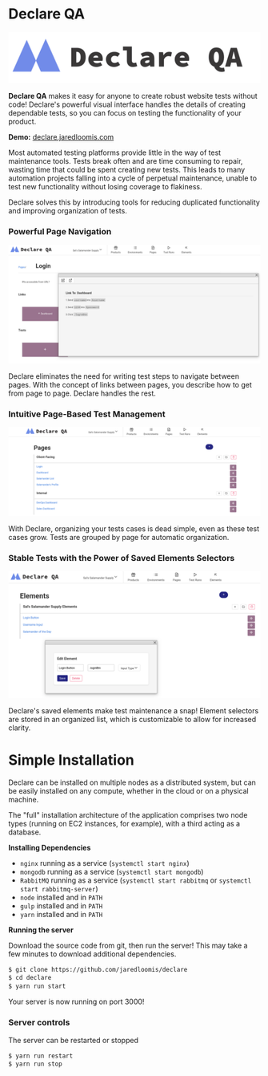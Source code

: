 # Declare QA

![Declare QA Logo](https://raw.githubusercontent.com/jaredloomis/declare/master/assets/dist/declare_logo_banner.png)

**Declare QA** makes it easy for anyone to create robust website tests without code!
Declare's powerful visual interface handles the details of creating dependable tests, so
you can focus on testing the functionality of your product.

**Demo:** [declare.jaredloomis.com](http://declare.jaredloomis.com/#SignUp)

Most automated testing platforms provide little in the way of test maintenance tools. Tests
break often and are time consuming to repair, wasting time that could be spent creating new
tests. This leads to many automation projects falling into a cycle of perpetual maintenance,
unable to test new functionality without losing coverage to flakiness.

Declare solves this by introducing tools for reducing duplicated functionality and improving
organization of tests.

### Powerful Page Navigation

![Declare Page Link](https://raw.githubusercontent.com/jaredloomis/declare/master/assets/dist/screenshot_page_view_link.png)

Declare eliminates the need for writing test steps to navigate between pages. With the concept
of links between pages, you describe how to get from page to page. Declare handles the rest.

### Intuitive Page-Based Test Management

![Declare Page List](https://raw.githubusercontent.com/jaredloomis/declare/master/assets/dist/screenshot_page_list.png)

With Declare, organizing your tests cases is dead simple, even as these test cases grow. Tests
are grouped by page for automatic organization.

### Stable Tests with the Power of Saved Elements Selectors

![Declare Elements](https://raw.githubusercontent.com/jaredloomis/declare/master/assets/dist/screenshot_elements.png)

Declare's saved elements make test maintenance a snap! Element selectors are stored in an
organized list, which is customizable to allow for increased clarity.

# Simple Installation

Declare can be installed on multiple nodes as a distributed system, but can be
easily installed on any compute, whether in the cloud or on a physical machine.

The "full" installation architecture of the application comprises two node types
(running on EC2 instances, for example), with a third acting as a database.

**Installing Dependencies**

- `nginx` running as a service (`systemctl start nginx`)
- `mongodb` running as a service (`systemctl start mongodb`)
- `RabbitMQ` running as a service (`systemctl start rabbitmq` or `systemctl start rabbitmq-server`)
- `node` installed and in `PATH`
- `gulp` installed and in `PATH`
- `yarn` installed and in `PATH`

**Running the server**

Download the source code from git, then run the server!
This may take a few minutes to download additional dependencies.

```bash
$ git clone https://github.com/jaredloomis/declare
$ cd declare
$ yarn run start
```

Your server is now running on port 3000!

### Server controls

The server can be restarted or stopped

```bash
$ yarn run restart
$ yarn run stop
```
